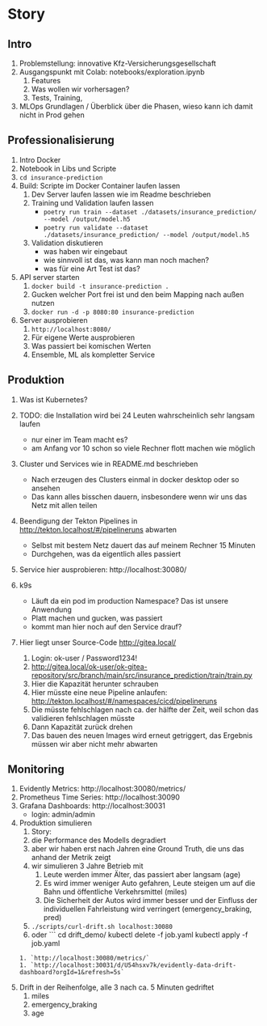 # Story

## Intro
1. Problemstellung: innovative Kfz-Versicherungsgesellschaft
1. Ausgangspunkt mit Colab: notebooks/exploration.ipynb
   1. Features
   1. Was wollen wir vorhersagen?
   1. Tests, Training, 
1. MLOps Grundlagen / Überblick über die Phasen, wieso kann ich damit nicht in Prod gehen

## Professionalisierung

1. Intro Docker
1. Notebook in Libs und Scripte
1. `cd insurance-prediction`
1. Build: Scripte im Docker Container laufen lassen
   1. Dev Server laufen lassen wie im Readme beschrieben
   1. Training und Validation laufen lassen
      * `poetry run train --dataset ./datasets/insurance_prediction/ --model /output/model.h5`
      * `poetry run validate --dataset ./datasets/insurance_prediction/ --model /output/model.h5`
   1. Validation diskutieren
      * was haben wir eingebaut
      * wie sinnvoll ist das, was kann man noch machen?
      * was für eine Art Test ist das?
1. API server starten
   1. `docker build -t insurance-prediction .`
   1. Gucken welcher Port frei ist und den beim Mapping nach außen nutzen
   1. `docker run -d -p 8080:80 insurance-prediction`
1. Server ausprobieren
   1. `http://localhost:8080/`
   1. Für eigene Werte ausprobieren
   1. Was passiert bei komischen Werten
   1. Ensemble, ML als kompletter Service

## Produktion
1. Was ist Kubernetes?
1. TODO: die Installation wird bei 24 Leuten wahrscheinlich sehr langsam laufen
   - nur einer im Team macht es?
   - am Anfang vor 10 schon so viele Rechner flott machen wie möglich
1. Cluster und Services wie in README.md beschrieben
   - Nach erzeugen des Clusters einmal in docker desktop oder so ansehen
   - Das kann alles bisschen dauern, insbesondere wenn wir uns das Netz mit allen teilen

1. Beendigung der Tekton Pipelines in http://tekton.localhost/#/pipelineruns abwarten
   - Selbst mit bestem Netz dauert das auf meinem Rechner 15 Minuten
   - Durchgehen, was da eigentlich alles passiert
1. Service hier ausprobieren: http://localhost:30080/
1. k9s
   - Läuft da ein pod im production Namespace? Das ist unsere Anwendung
   - Platt machen und gucken, was passiert
   - kommt man hier noch auf den Service drauf?
   
1. Hier liegt unser Source-Code http://gitea.local/
   1. Login: ok-user / Password1234!
   1. http://gitea.local/ok-user/ok-gitea-repository/src/branch/main/src/insurance_prediction/train/train.py
   1. Hier die Kapazität herunter schrauben
   1. Hier müsste eine neue Pipeline anlaufen: http://tekton.localhost/#/namespaces/cicd/pipelineruns
   1. Die müsste fehlschlagen nach ca. der hälfte der Zeit, weil schon das validieren fehlschlagen müsste
   1. Dann Kapazität zurück drehen
   1. Das bauen des neuen Images wird erneut getriggert, das Ergebnis müssen wir aber nicht mehr abwarten


## Monitoring
1. Evidently Metrics: http://localhost:30080/metrics/
1. Prometheus Time Series: http://localhost:30090
1. Grafana Dashboards: http://localhost:30031
   - login: admin/admin
1. Produktion simulieren
   1. Story:
     1. die Performance des Modells degradiert
	  1. aber wir haben erst nach Jahren eine Ground Truth, die uns das anhand der Metrik zeigt
	  1. wir simulieren 3 Jahre Betrieb mit
         1. Leute werden immer Älter, das passiert aber langsam (age)
	     1. Es wird immer weniger Auto gefahren, Leute steigen um auf die Bahn und öffentliche Verkehrsmittel (miles)
	     1. Die Sicherheit der Autos wird immer besser und der Einfluss der individuellen Fahrleistung wird verringert (emergency_braking, pred)  
   1. `./scripts/curl-drift.sh localhost:30080`
   1. oder ```
cd drift_demo/
kubectl delete -f job.yaml
kubectl apply -f job.yaml
   ```
   1. `http://localhost:30080/metrics/`
   1. `http://localhost:30031/d/U54hsxv7k/evidently-data-drift-dashboard?orgId=1&refresh=5s`
1. Drift in der Reihenfolge, alle 3 nach ca. 5 Minuten gedriftet 
   1. miles
   1. emergency_braking 
   1. age  
